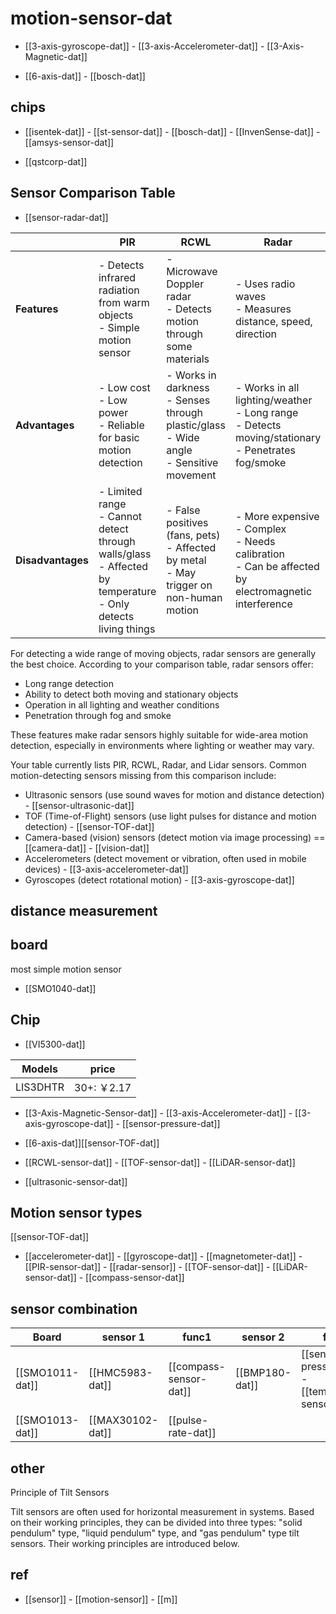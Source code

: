
# motion-sensor-dat

- [[3-axis-gyroscope-dat]] - [[3-axis-Accelerometer-dat]] - [[3-Axis-Magnetic-dat]]
 
- [[6-axis-dat]] - [[bosch-dat]]




## chips 

- [[isentek-dat]] - [[st-sensor-dat]] - [[bosch-dat]] - [[InvenSense-dat]] - [[amsys-sensor-dat]]

- [[qstcorp-dat]]


## Sensor Comparison Table

- [[sensor-radar-dat]]

|                   | **PIR**                                                                                                             | **RCWL**                                                                                      | **Radar**                                                                                                 | **Lidar**                                                                                                       |
| ----------------- | ------------------------------------------------------------------------------------------------------------------- | --------------------------------------------------------------------------------------------- | --------------------------------------------------------------------------------------------------------- | --------------------------------------------------------------------------------------------------------------- |
| **Features**      | - Detects infrared radiation from warm objects<br>- Simple motion sensor                                            | - Microwave Doppler radar<br>- Detects motion through some materials                          | - Uses radio waves<br>- Measures distance, speed, direction                                               | - Uses laser pulses<br>- Creates 3D maps<br>- High accuracy                                                     |
| **Advantages**    | - Low cost<br>- Low power<br>- Reliable for basic motion detection                                                  | - Works in darkness<br>- Senses through plastic/glass<br>- Wide angle<br>- Sensitive movement | - Works in all lighting/weather<br>- Long range<br>- Detects moving/stationary<br>- Penetrates fog/smoke  | - Detailed 3D mapping<br>- Fast response<br>- Accurate shape/surface detection                                  |
| **Disadvantages** | - Limited range<br>- Cannot detect through walls/glass<br>- Affected by temperature<br>- Only detects living things | - False positives (fans, pets)<br>- Affected by metal<br>- May trigger on non-human motion    | - More expensive<br>- Complex<br>- Needs calibration<br>- Can be affected by electromagnetic interference | - Expensive<br>- Affected by rain/fog/dust<br>- Limited in bright sunlight<br>- Cannot penetrate opaque objects |


For detecting a wide range of moving objects, radar sensors are generally the best choice. According to your comparison table, radar sensors offer:

- Long range detection
- Ability to detect both moving and stationary objects
- Operation in all lighting and weather conditions
- Penetration through fog and smoke

These features make radar sensors highly suitable for wide-area motion detection, especially in environments where lighting or weather may vary.

Your table currently lists PIR, RCWL, Radar, and Lidar sensors. Common motion-detecting sensors missing from this comparison include:

- Ultrasonic sensors (use sound waves for motion and distance detection) - [[sensor-ultrasonic-dat]]
- TOF (Time-of-Flight) sensors (use light pulses for distance and motion detection) - [[sensor-TOF-dat]]
- Camera-based (vision) sensors (detect motion via image processing) == [[camera-dat]] - [[vision-dat]]
- Accelerometers (detect movement or vibration, often used in mobile devices) - [[3-axis-accelerometer-dat]]
- Gyroscopes (detect rotational motion) - [[3-axis-gyroscope-dat]]


## distance measurement 



## board 

most simple motion sensor 

- [[SMO1040-dat]]



## Chip 

- [[VI5300-dat]]

| Models   | price      |
| -------- | ---------- |
| LIS3DHTR | 30+: ￥2.17 |

- [[3-Axis-Magnetic-Sensor-dat]] - [[3-axis-Accelerometer-dat]] - [[3-axis-gyroscope-dat]] - [[sensor-pressure-dat]]

- [[6-axis-dat]][[sensor-TOF-dat]]

- [[RCWL-sensor-dat]] - [[TOF-sensor-dat]] - [[LiDAR-sensor-dat]]

- [[ultrasonic-sensor-dat]]


## Motion sensor types 

[[sensor-TOF-dat]]

- [[accelerometer-dat]] - [[gyroscope-dat]] - [[magnetometer-dat]] - [[PIR-sensor-dat]] - [[radar-sensor]] - [[TOF-sensor-dat]] - [[LiDAR-sensor-dat]] - [[compass-sensor-dat]]




## sensor combination  

| Board           | sensor 1         | func1                  | sensor 2       | func2                                                |
| --------------- | ---------------- | ---------------------- | -------------- | ---------------------------------------------------- |
| [[SMO1011-dat]] | [[HMC5983-dat]]  | [[compass-sensor-dat]] | [[BMP180-dat]] | [[sensor-pressure-dat]] - [[temperature-sensor-dat]] |
| [[SMO1013-dat]] | [[MAX30102-dat]] | [[pulse-rate-dat]]     |                |                                                      |  


## other 

Principle of Tilt Sensors

Tilt sensors are often used for horizontal measurement in systems. Based on their working principles, they can be divided into three types: "solid pendulum" type, "liquid pendulum" type, and "gas pendulum" type tilt sensors. Their working principles are introduced below.



## ref 

- [[sensor]] - [[motion-sensor]] - [[m]]


